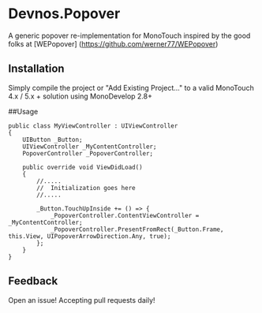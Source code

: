 <h1>Devnos.Popover</h1>

A generic popover re-implementation for MonoTouch inspired by the good folks at [WEPopover] (https://github.com/werner77/WEPopover)

## Installation

Simply compile the project or "Add Existing Project..." to a valid MonoTouch 4.x / 5.x + solution using MonoDevelop 2.8+

##Usage

	public class MyViewController : UIViewController
	{
		UIButton _Button;
		UIViewController _MyContentController;
		PopoverController _PopoverController;

		public override void ViewDidLoad()
		{
			//.....
			//	Initialization goes here
			//.....

			_Button.TouchUpInside += () => {
				_PopoverController.ContentViewController = _MyContentController;
				_PopoverController.PresentFromRect(_Button.Frame, this.View, UIPopoverArrowDirection.Any, true);
			};
		}
	}


## Feedback

Open an issue! Accepting pull requests daily!

